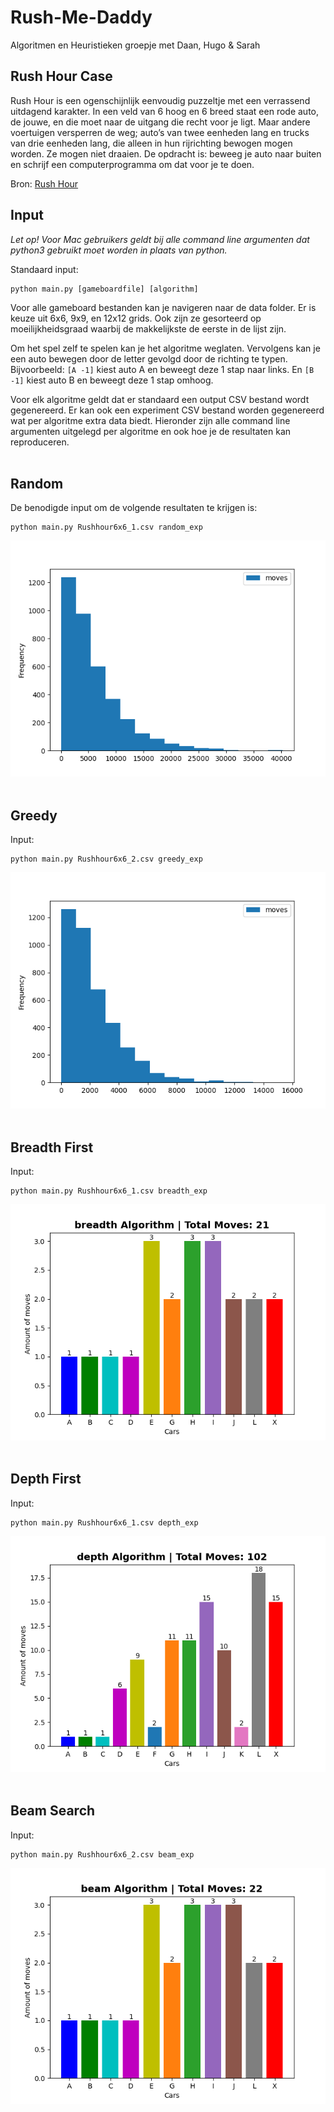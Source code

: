 # Rush-Me-Daddy
Algoritmen en Heuristieken groepje met Daan, Hugo &amp; Sarah  

## Rush Hour Case
Rush Hour is een ogenschijnlijk eenvoudig puzzeltje met een verrassend uitdagend karakter. In een veld van 6 hoog en 6 breed staat een rode auto, de jouwe, en die moet naar de uitgang die recht voor je ligt. Maar andere voertuigen versperren de weg; auto’s van twee eenheden lang en trucks van drie eenheden lang, die alleen in hun rijrichting bewogen mogen worden. Ze mogen niet draaien. De opdracht is: beweeg je auto naar buiten en schrijf een computerprogramma om dat voor je te doen.

Bron: [Rush Hour](https://ah.proglab.nl/cases/rush-hour)

## Input
*Let op! Voor Mac gebruikers geldt bij alle command line argumenten dat python3 gebruikt moet worden in plaats van python.*

Standaard input:  
```
python main.py [gameboardfile] [algorithm]
```

Voor alle gameboard bestanden kan je navigeren naar de data folder. Er is keuze uit 6x6, 9x9, en 12x12 grids. Ook zijn ze gesorteerd op moeilijkheidsgraad waarbij de makkelijkste de eerste in de lijst zijn.   

Om het spel zelf te spelen kan je het algoritme weglaten. Vervolgens kan je een auto bewegen door de letter gevolgd door de richting te typen. Bijvoorbeeld: `[A -1]` kiest auto A en beweegt deze 1 stap naar links. En `[B -1]` kiest auto B en beweegt deze 1 stap omhoog.

Voor elk algoritme geldt dat er standaard een output CSV bestand wordt gegenereerd. Er kan ook een experiment CSV bestand worden gegenereerd wat per algoritme extra data biedt. Hieronder zijn alle command line argumenten uitgelegd per algoritme en ook hoe je de resultaten kan reproduceren.
<br></br>
## Random
De benodigde input om de volgende resultaten te krijgen is: 
```
python main.py Rushhour6x6_1.csv random_exp
```
![6x6_1_exp_graph.png](https://github.com/hugovansteenis/Rush-Me-Daddy/blob/main/results/random/6x6_1_exp_graph.png)
<br></br>
## Greedy
Input:
```
python main.py Rushhour6x6_2.csv greedy_exp
```
![6x6_2_exp_graph.png](https://github.com/hugovansteenis/Rush-Me-Daddy/blob/main/results/greedy/6x6_2_exp_graph.png)
<br></br>
## Breadth First
Input:
```
python main.py Rushhour6x6_1.csv breadth_exp
```
![6x6_1_exp_graph.png](https://github.com/hugovansteenis/Rush-Me-Daddy/blob/main/results/breadth/graph_breadth_1.png)
<br></br>
## Depth First
Input:
```
python main.py Rushhour6x6_1.csv depth_exp
```

![6x6_1_exp_graph.png](https://github.com/hugovansteenis/Rush-Me-Daddy/blob/main/results/depth/graph_depth_1.png)
<br></br>
## Beam Search
Input:
```
python main.py Rushhour6x6_2.csv beam_exp
```
![6x6_1_exp_graph.png](https://github.com/hugovansteenis/Rush-Me-Daddy/blob/main/results/beam/graph_beam_1.png)
